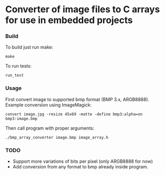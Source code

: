 # Converter of image files to C arrays for use in embedded projects

### Build

To build just run make:
```
make
```
To run tests:
```
run_test
```

### Usage

First convert image to supported bmp format (BMP 3.x, ARGB8888).
Example conversion using ImageMagick:
```
convert image.jpg -resize 45x69 -matte -define bmp3:alpha=on bmp3:image.bmp
```
Then call program with proper arguments:
```
./bmp_array_converter image.bmp image_array.h
```

### TODO
- Support more variations of bits per pixel (only ARGB8888 for now)
- Add conversion from any format to bmp already inside program.

